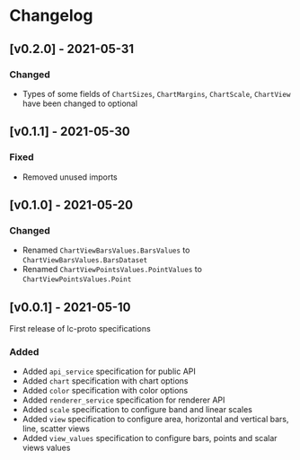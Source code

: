 # Changelog

## [v0.2.0] - 2021-05-31

### Changed

- Types of some fields of `ChartSizes`, `ChartMargins`, `ChartScale`, `ChartView` have been changed to optional

## [v0.1.1] - 2021-05-30

### Fixed

- Removed unused imports

## [v0.1.0] - 2021-05-20

### Changed

- Renamed `ChartViewBarsValues.BarsValues` to `ChartViewBarsValues.BarsDataset`
- Renamed `ChartViewPointsValues.PointValues` to `ChartViewPointsValues.Point`

## [v0.0.1] - 2021-05-10

First release of lc-proto specifications

### Added 

- Added `api_service` specification for public API
- Added `chart` specification with chart options
- Added `color` specification with color options
- Added `renderer_service` specification for renderer API
- Added `scale` specification to configure band and linear scales
- Added `view` specification to configure area, horizontal and vertical bars, line, scatter views
- Added `view_values` specification to configure bars, points and scalar views values
